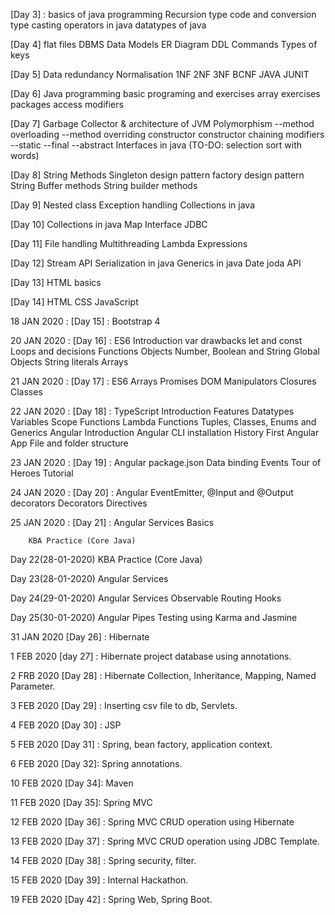 [Day 3] : basics of java programming
	Recursion
	type code and conversion
	type casting
	operators in java
	datatypes of java

[Day 4]
	 flat files
     DBMS
	 Data Models
	 ER Diagram
	 DDL Commands
	 Types of keys

[Day 5]
	 Data redundancy
	 Normalisation
	 1NF
	 2NF
	 3NF
	 BCNF
	 JAVA JUNIT

[Day 6]
	Java programming
	basic programing and exercises
        array exercises
  	packages
  	access modifiers
    
[Day 7]
	Garbage Collector & architecture of JVM
	Polymorphism
			--method overloading
			--method overriding
	constructor
	constructor chaining
	modifiers
			--static
			--final
			--abstract
	Interfaces in java
	(TO-DO: selection sort with words)

[Day 8]
	String Methods
	Singleton design pattern
	factory design pattern
	String Buffer methods
	String builder methods

[Day 9]
	Nested class
	Exception handling
	Collections in java

[Day 10]
        Collections in java
	Map Interface
	JDBC 

[Day 11]
	File handling
	Multithreading
	Lambda Expressions

[Day 12]
	Stream API
	Serialization in java
	Generics in java
	Date joda API

[Day 13]
	HTML basics
  
[Day 14]
	HTML
	CSS
	JavaScript

18 JAN 2020 : [Day 15] : 
	Bootstrap 4

20 JAN 2020 : [Day 16] :
	ES6
	Introduction
	var drawbacks
	let and const
	Loops and decisions
	Functions
	Objects
	Number, Boolean and String Global Objects
	String literals
	Arrays

21 JAN 2020 : [Day 17] : 
	ES6
	Arrays
	Promises
	DOM Manipulators
	Closures
	Classes

22 JAN 2020 : [Day 18] : 
	TypeScript
	Introduction
	Features
	Datatypes
	Variables
	Scope
	Functions
	Lambda Functions
	Tuples, Classes, Enums and Generics
	Angular
	Introduction
	Angular CLI installation
	History
	First Angular App
	File and folder structure

23 JAN 2020 : [Day 19] : 
	Angular
	package.json
	Data binding
	Events
	Tour of Heroes Tutorial

24 JAN 2020 : [Day 20] : 
	Angular
	EventEmitter, @Input and @Output decorators
	Decorators
	Directives

25 JAN 2020 : [Day 21] : 
	Angular
	Services Basics

        KBA Practice (Core Java)
Day 22(28-01-2020)
	KBA Practice (Core Java)

Day 23(28-01-2020)
	Angular
	Services

Day 24(29-01-2020)
	Angular
	Services
	Observable
	Routing
	Hooks

Day 25(30-01-2020)
	Angular
	Pipes
	Testing using Karma and Jasmine

31 JAN 2020 [Day 26] : Hibernate

1 FEB 2020 [day 27] : Hibernate project database using annotations.

2 FRB 2020 [Day 28] : Hibernate Collection, Inheritance, Mapping, Named Parameter.

3 FEB 2020 [Day 29] : Inserting csv file to db, Servlets.

4 FEB 2020 [Day 30] : JSP

5 FEB 2020 [Day 31] : Spring, bean factory, application context.

6 FEB 2020 [Day 32]: Spring annotations.

10 FEB 2020 [Day 34]: Maven

11 FEB 2020 [Day 35]: Spring MVC

12 FEB 2020 [Day 36] : Spring MVC CRUD operation using Hibernate

13 FEB 2020 [Day 37] : Spring MVC CRUD operation using JDBC Template.

14 FEB 2020 [Day 38] : Spring security, filter.

15 FEB 2020 [Day 39] : Internal Hackathon.

19 FEB 2020 [Day 42] : Spring Web, Spring Boot.

